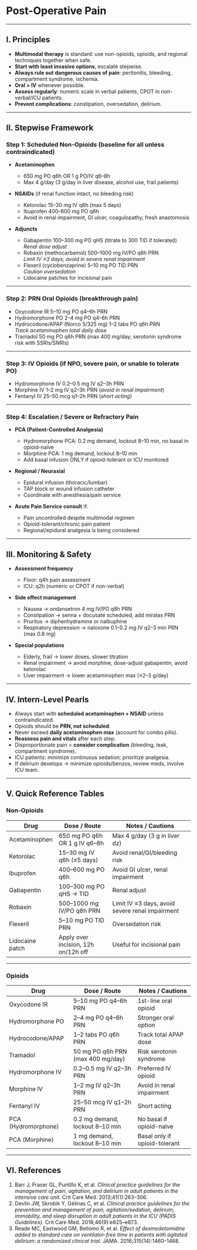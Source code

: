 # Post-Operative Pain 

---

## I. Principles  
- **Multimodal therapy** is standard: use non-opioids, opioids, and regional techniques together when safe.  
- **Start with least invasive options**, escalate stepwise.  
- **Always rule out dangerous causes of pain**: peritonitis, bleeding, compartment syndrome, ischemia.  
- **Oral > IV** whenever possible.  
- **Assess regularly**: numeric scale in verbal patients, CPOT in non-verbal/ICU patients.  
- **Prevent complications**: constipation, oversedation, delirium.  

---

## II. Stepwise Framework  

### Step 1: Scheduled Non-Opioids (baseline for all unless contraindicated)  
- **Acetaminophen**  
  - 650 mg PO q6h OR 1 g PO/IV q6–8h  
  - Max 4 g/day (3 g/day in liver disease, alcohol use, frail patients)  

- **NSAIDs** (if renal function intact, no bleeding risk)  
  - Ketorolac 15–30 mg IV q6h (max 5 days)  
  - Ibuprofen 400–600 mg PO q6h  
  - Avoid in renal impairment, GI ulcer, coagulopathy, fresh anastomosis  

- **Adjuncts**  
  - Gabapentin 100–300 mg PO qHS (titrate to 300 TID if tolerated)  
    *Renal dose adjust*  
  - Robaxin (methocarbamol) 500–1000 mg IV/PO q8h PRN  
    *Limit IV ≤3 days; avoid in severe renal impairment*  
  - Flexeril (cyclobenzaprine) 5–10 mg PO TID PRN  
    *Caution oversedation*  
  - Lidocaine patches for incisional pain  

---

### Step 2: PRN Oral Opioids (breakthrough pain)  
- Oxycodone IR 5–10 mg PO q4–6h PRN  
- Hydromorphone PO 2–4 mg PO q4–6h PRN  
- Hydrocodone/APAP (Norco 5/325 mg) 1–2 tabs PO q6h PRN  
  *Track acetaminophen total daily dose*  
- Tramadol 50 mg PO q6h PRN (max 400 mg/day; serotonin syndrome risk with SSRIs/SNRIs)  

---

### Step 3: IV Opioids (if NPO, severe pain, or unable to tolerate PO)  
- Hydromorphone IV 0.2–0.5 mg IV q2–3h PRN  
- Morphine IV 1–2 mg IV q2–3h PRN (*avoid in renal impairment*)  
- Fentanyl IV 25–50 mcg q1–2h PRN (*short acting*)  

---

### Step 4: Escalation / Severe or Refractory Pain  
- **PCA (Patient-Controlled Analgesia)**  
  - Hydromorphone PCA: 0.2 mg demand, lockout 8–10 min, no basal in opioid-naïve  
  - Morphine PCA: 1 mg demand, lockout 8–10 min  
  - Add basal infusion ONLY if opioid-tolerant or ICU monitored  

- **Regional / Neuraxial**  
  - Epidural infusion (thoracic/lumbar)  
  - TAP block or wound infusion catheter  
  - Coordinate with anesthesia/pain service  

- **Acute Pain Service consult** if:  
  - Pain uncontrolled despite multimodal regimen  
  - Opioid-tolerant/chronic pain patient  
  - Regional/epidural analgesia is being considered  

---

## III. Monitoring & Safety  

- **Assessment frequency**  
  - Floor: q4h pain assessment  
  - ICU: q2h (numeric or CPOT if non-verbal)  

- **Side effect management**  
  - Nausea → ondansetron 4 mg IV/PO q8h PRN  
  - Constipation → senna + docusate scheduled, add miralax PRN  
  - Pruritus → diphenhydramine or nalbuphine  
  - Respiratory depression → naloxone 0.1–0.2 mg IV q2–3 min PRN (max 0.8 mg)  

- **Special populations**  
  - Elderly, frail → lower doses, slower titration  
  - Renal impairment → avoid morphine, dose-adjust gabapentin, avoid ketorolac  
  - Liver impairment → lower acetaminophen max (≤2–3 g/day)  

---

## IV. Intern-Level Pearls  
- Always start with **scheduled acetaminophen + NSAID** unless contraindicated.  
- Opioids should be **PRN, not scheduled**.  
- Never exceed **daily acetaminophen max** (account for combo pills).  
- **Reassess pain and vitals** after each step.  
- Disproportionate pain = **consider complication** (bleeding, leak, compartment syndrome).  
- ICU patients: minimize continuous sedation; prioritize analgesia.  
- If delirium develops → minimize opioids/benzos, review meds, involve ICU team.  

---

## V. Quick Reference Tables  

### Non-Opioids  

| Drug | Dose / Route | Notes / Cautions |
|------|--------------|------------------|
| Acetaminophen | 650 mg PO q6h OR 1 g IV q6–8h | Max 4 g/day (3 g in liver dz) |
| Ketorolac | 15–30 mg IV q6h (≤5 days) | Avoid renal/GI/bleeding risk |
| Ibuprofen | 400–600 mg PO q6h | Avoid GI ulcer, renal impairment |
| Gabapentin | 100–300 mg PO qHS → TID | Renal adjust |
| Robaxin | 500–1000 mg IV/PO q8h PRN | Limit IV ≤3 days, avoid severe renal impairment |
| Flexeril | 5–10 mg PO TID PRN | Oversedation risk |
| Lidocaine patch | Apply over incision, 12h on/12h off | Useful for incisional pain |

---

### Opioids  

| Drug | Dose / Route | Notes / Cautions |
|------|--------------|------------------|
| Oxycodone IR | 5–10 mg PO q4–6h PRN | 1st-line oral opioid |
| Hydromorphone PO | 2–4 mg PO q4–6h PRN | Stronger oral option |
| Hydrocodone/APAP | 1–2 tabs PO q6h PRN | Track total APAP dose |
| Tramadol | 50 mg PO q6h PRN (max 400 mg/day) | Risk serotonin syndrome |
| Hydromorphone IV | 0.2–0.5 mg IV q2–3h PRN | Preferred IV opioid |
| Morphine IV | 1–2 mg IV q2–3h PRN | Avoid in renal impairment |
| Fentanyl IV | 25–50 mcg IV q1–2h PRN | Short acting |
| PCA (Hydromorphone) | 0.2 mg demand, lockout 8–10 min | No basal if opioid-naïve |
| PCA (Morphine) | 1 mg demand, lockout 8–10 min | Basal only if opioid-tolerant |

---

## VI. References  

1. Barr J, Fraser GL, Puntillo K, et al. *Clinical practice guidelines for the management of pain, agitation, and delirium in adult patients in the intensive care unit.* Crit Care Med. 2013;41(1):263–306.  
2. Devlin JW, Skrobik Y, Gélinas C, et al. *Clinical practice guidelines for the prevention and management of pain, agitation/sedation, delirium, immobility, and sleep disruption in adult patients in the ICU (PADIS Guidelines).* Crit Care Med. 2018;46(9):e825–e873.  
3. Reade MC, Eastwood GM, Bellomo R, et al. *Effect of dexmedetomidine added to standard care on ventilator-free time in patients with agitated delirium: a randomized clinical trial.* JAMA. 2016;315(14):1460–1468.  

